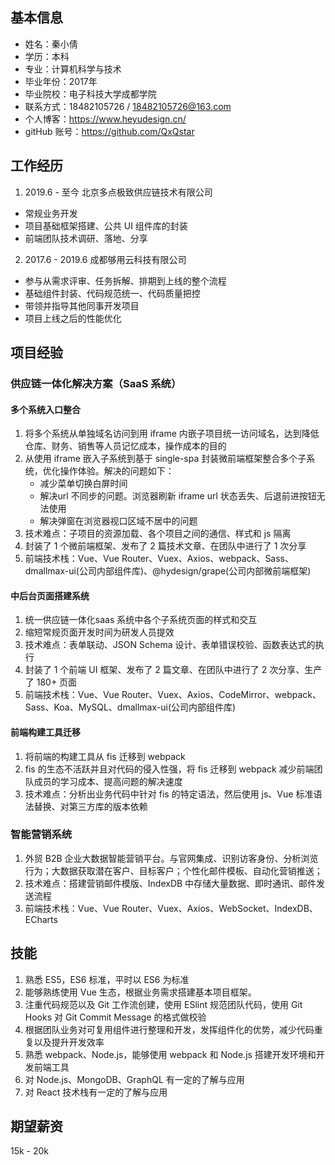 ## 基本信息

* 姓名：秦小倩
* 学历：本科
* 专业：计算机科学与技术
* 毕业年份：2017年
* 毕业院校：电子科技大学成都学院
* 联系方式：18482105726 / 18482105726@163.com
* 个人博客：https://www.heyudesign.cn/
* gitHub 账号：https://github.com/QxQstar

## 工作经历

1. 2019.6 - 至今 北京多点极致供应链技术有限公司

* 常规业务开发
* 项目基础框架搭建、公共 UI 组件库的封装
* 前端团队技术调研、落地、分享

2. 2017.6 - 2019.6 成都够用云科技有限公司

* 参与从需求评审、任务拆解、排期到上线的整个流程
* 基础组件封装、代码规范统一、代码质量把控
* 带领并指导其他同事开发项目
* 项目上线之后的性能优化

## 项目经验

### 供应链一体化解决方案（SaaS 系统）

#### 多个系统入口整合
   
1. 将多个系统从单独域名访问到用 iframe 内嵌子项目统一访问域名，达到降低仓库、财务、销售等人员记忆成本，操作成本的目的
2. 从使用 iframe 嵌入子系统到基于 single-spa 封装微前端框架整合多个子系统，优化操作体验。解决的问题如下：
   - 减少菜单切换白屏时间
   - 解决url 不同步的问题。浏览器刷新 iframe url 状态丢失、后退前进按钮无法使用
   - 解决弹窗在浏览器视口区域不居中的问题
3. 技术难点：子项目的资源加载、各个项目之间的通信、样式和 js 隔离
4. 封装了 1 个微前端框架、发布了 2 篇技术文章、在团队中进行了 1 次分享
5. 前端技术栈：Vue、Vue Router、Vuex、Axios、webpack、Sass、dmallmax-ui(公司内部组件库)、@hydesign/grape(公司内部微前端框架)

#### 中后台页面搭建系统

1. 统一供应链一体化saas 系统中各个子系统页面的样式和交互
2. 缩短常规页面开发时间为研发人员提效
3. 技术难点：表单联动、JSON Schema 设计、表单错误校验、函数表达式的执行
4. 封装了 1 个前端 UI 框架、发布了 2 篇文章、在团队中进行了 2 次分享、生产了 180+ 页面
5. 前端技术栈：Vue、Vue Router、Vuex、Axios、CodeMirror、webpack、Sass、Koa、MySQL、dmallmax-ui(公司内部组件库)

#### 前端构建工具迁移

1. 将前端的构建工具从 fis 迁移到 webpack
2. fis 的生态不活跃并且对代码的侵入性强，将 fis 迁移到 webpack 减少前端团队成员的学习成本、提高问题的解决速度
3. 技术难点：分析出业务代码中针对 fis 的特定语法，然后使用 js、Vue 标准语法替换、对第三方库的版本依赖

### 智能营销系统

1. 外贸 B2B 企业大数据智能营销平台。与官网集成、识别访客身份、分析浏览行为；大数据获取潜在客户、目标客户；个性化邮件模板、自动化营销推送；
2. 技术难点：搭建营销邮件模版、IndexDB 中存储大量数据、即时通讯、邮件发送流程
3. 前端技术栈：Vue、Vue Router、Vuex、Axios、WebSocket、IndexDB、ECharts

## 技能

1. 熟悉 ES5，ES6 标准，平时以 ES6 为标准
2. 能够熟练使用 Vue 生态，根据业务需求搭建基本项目框架。
3. 注重代码规范以及 Git 工作流创建，使用 ESlint 规范团队代码，使用 Git Hooks 对 Git Commit Message 的格式做校验
4. 根据团队业务对可复用组件进行整理和开发，发挥组件化的优势，减少代码重复以及提升开发效率
5. 熟悉 webpack、Node.js，能够使用 webpack 和 Node.js 搭建开发环境和开发前端工具
6. 对 Node.js、MongoDB、GraphQL 有一定的了解与应用
7. 对 React 技术栈有一定的了解与应用

## 期望薪资

15k - 20k
